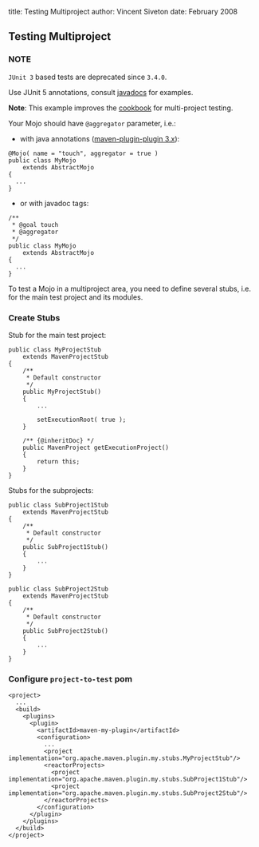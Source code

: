 title: Testing Multiproject
author: Vincent Siveton
date: February 2008

<!--  Licensed to the Apache Software Foundation (ASF) under one -->
<!--  or more contributor license agreements.  See the NOTICE file -->
<!--  distributed with this work for additional information -->
<!--  regarding copyright ownership.  The ASF licenses this file -->
<!--  to you under the Apache License, Version 2.0 (the -->
<!--  "License"); you may not use this file except in compliance -->
<!--  with the License.  You may obtain a copy of the License at -->
<!--  -->
<!--    http://www.apache.org/licenses/LICENSE-2.0 -->
<!--  -->
<!--  Unless required by applicable law or agreed to in writing, -->
<!--  software distributed under the License is distributed on an -->
<!--  "AS IS" BASIS, WITHOUT WARRANTIES OR CONDITIONS OF ANY -->
<!--  KIND, either express or implied.  See the License for the -->
<!--  specific language governing permissions and limitations -->
<!--  under the License. -->
## Testing Multiproject

### NOTE

`JUnit 3` based tests are deprecated since `3.4.0`.

Use JUnit 5 annotations, consult [javadocs](../apidocs/org/apache/maven/api/plugin/testing/package-summary.html) for examples.

 **Note**: This example improves the [cookbook](../getting-started/index.html) for multi-project testing.


 Your Mojo should have `@aggregator` parameter, i.e.:



 - with java annotations ([maven-plugin-plugin 3.x](/plugin-tools/)):

```
@Mojo( name = "touch", aggregator = true )
public class MyMojo
    extends AbstractMojo
{
  ...
}
```


 - or with javadoc tags:

```
/**
 * @goal touch
 * @aggregator
 */
public class MyMojo
    extends AbstractMojo
{
  ...
}
```



 To test a Mojo in a multiproject area, you need to define several stubs, i.e. for the main test project and its modules.


### Create Stubs


 Stub for the main test project:



```
public class MyProjectStub
    extends MavenProjectStub
{
    /**
     * Default constructor
     */
    public MyProjectStub()
    {
        ...

        setExecutionRoot( true );
    }

    /** {@inheritDoc} */
    public MavenProject getExecutionProject()
    {
        return this;
    }
}
```

 Stubs for the subprojects:



```
public class SubProject1Stub
    extends MavenProjectStub
{
    /**
     * Default constructor
     */
    public SubProject1Stub()
    {
        ...
    }
}
```


```
public class SubProject2Stub
    extends MavenProjectStub
{
    /**
     * Default constructor
     */
    public SubProject2Stub()
    {
        ...
    }
}
```


### Configure `project-to-test` pom



```
<project>
  ...
  <build>
    <plugins>
      <plugin>
        <artifactId>maven-my-plugin</artifactId>
        <configuration>
          ...
          <project implementation="org.apache.maven.plugin.my.stubs.MyProjectStub"/>
          <reactorProjects>
            <project implementation="org.apache.maven.plugin.my.stubs.SubProject1Stub"/>
            <project implementation="org.apache.maven.plugin.my.stubs.SubProject2Stub"/>
          </reactorProjects>
        </configuration>
      </plugin>
    </plugins>
  </build>
</project>
```


